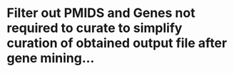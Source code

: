 # Filter out PMIDS and Genes not required to curate to simplify curation of obtained output file after gene mining...
